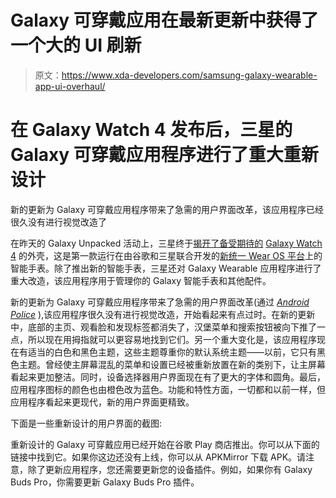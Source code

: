 # Galaxy 可穿戴应用在最新更新中获得了一个大的 UI 刷新

> 原文：<https://www.xda-developers.com/samsung-galaxy-wearable-app-ui-overhaul/>

# 在 Galaxy Watch 4 发布后，三星的 Galaxy 可穿戴应用程序进行了重大重新设计

新的更新为 Galaxy 可穿戴应用程序带来了急需的用户界面改革，该应用程序已经很久没有进行视觉改造了

在昨天的 Galaxy Unpacked 活动上，三星终于[揭开了备受期待的](https://www.xda-developers.com/samsung-galaxy-watch-4-watch-4-classic-launched/) [Galaxy Watch 4](https://www.xda-developers.com/samsung-galaxy-watch-4/) 的外壳，这是第一款运行在由谷歌和三星联合开发的[新统一 Wear OS 平台](https://www.xda-developers.com/new-wear-os-update-hands-on/)上的智能手表。除了推出新的智能手表，三星还对 Galaxy Wearable 应用程序进行了重大改造，该应用程序用于管理你的 Galaxy 智能手表和其他配件。

新的更新为 Galaxy 可穿戴应用程序带来了急需的用户界面改革(通过 [*Android Police*](https://www.androidpolice.com/2021/08/11/samsungs-wearable-app-is-getting-a-fresh-look-in-time-for-the-galaxy-watch4-apk-download/) ),该应用程序很久没有进行视觉改造，开始看起来有点过时。在新的更新中，底部的主页、观看脸和发现标签都消失了，汉堡菜单和搜索按钮被向下推了一点，所以现在用拇指就可以更容易地找到它们。另一个重大变化是，该应用程序现在有适当的白色和黑色主题，这些主题尊重你的默认系统主题——以前，它只有黑色主题。曾经使主屏幕混乱的菜单和设置已经被重新放置在新的类别下，让主屏幕看起来更加整洁。同时，设备选择器用户界面现在有了更大的字体和圆角。最后，应用程序图标的颜色也由橙色改为蓝色。功能和特性方面，一切都和以前一样，但应用程序看起来更现代，新的用户界面更精致。

下面是一些重新设计的用户界面的截图:

重新设计的 Galaxy 可穿戴应用已经开始在谷歌 Play 商店推出。你可以从下面的链接中找到它。如果你这边还没有上线，你可以从 APKMirror 下载 APK。请注意，除了更新应用程序，您还需要更新您的设备插件。例如，如果你有 Galaxy Buds Pro，你需要更新 Galaxy Buds Pro 插件。